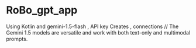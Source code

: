 # RoBo_gpt_app
Using Kotlin and gemini-1.5-flash , API key Creates , connections // The Gemini 1.5 models are versatile and work with both text-only and multimodal prompts.
